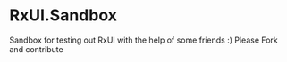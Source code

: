 # RxUI.Sandbox
Sandbox for testing out RxUI with the help of some friends :)
Please Fork and contribute
